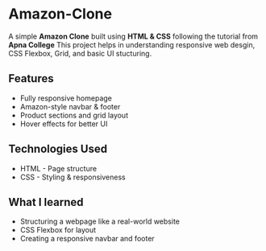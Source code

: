 # Amazon-Clone
<p>A simple <strong>Amazon Clone</strong> built using <strong>HTML & CSS</strong> following the tutorial from <strong>Apna College</strong> This project helps in understanding responsive web desgin, CSS Flexbox, Grid, and basic UI stucturing.</p>

<h2>Features</h2>
  <ul>
    <li>Fully responsive homepage</li>
    <li>Amazon-style navbar & footer</li>
    <li>Product sections and grid layout</li>
    <li>Hover effects for better UI</li>
  </ul>

<h2>Technologies Used</h2>
  <ul>
    <li>HTML - Page structure</li>
    <li>CSS - Styling & responsiveness</li>
  </ul>

<h2>What I learned</h2>
  <ul>
    <li>Structuring a webpage like a real-world website</li>
    <li>CSS Flexbox for layout</li>
    <li>Creating a responsive navbar and footer</li>
  </ul>
